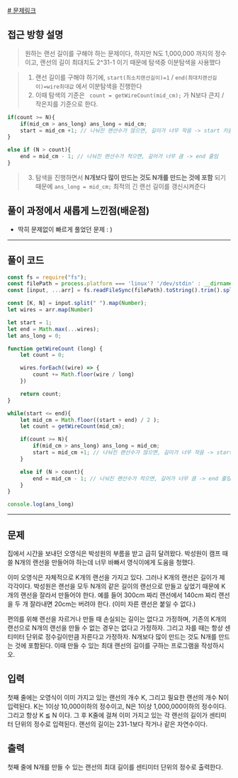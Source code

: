 
[# 문제링크](https://www.acmicpc.net/problem/1654)

## 접근 방향 설명
> 원하는 랜선 길이를 구해야 하는 문제이다, 
> 하지만 N도 1,000,000 까지의 정수이고, 랜선의 길이 최대치도 2^31-1 이기 때문에 탐색중 이분탐색을 사용했다 

> 1) 랜선 길이를 구해야 하기에, `start(최소치랜선길이)=1` / `end(최대치랜선길이)=wire최대값` 에서 이분탐색을 진행한다
> 2) 이때 탐색의 기준은 ` count = getWireCount(mid_cm);` 가 N보다 큰지 / 작은지를 기준으로 한다.
```js
if(count >= N){
    if(mid_cm > ans_long) ans_long = mid_cm; 
    start = mid_cm +1; // 나눠진 랜선수가 많으면, 길이가 너무 작음 -> start 키움
} 

else if (N > count){
    end = mid_cm - 1; // 나눠진 랜선수가 적으면, 길어가 너무 큼 -> end 줄임
}
```
> 3) 탐색을 진행하면서 **N개보다 많이 만드는 것도 N개를 만드는 것에 포함** 되기 때문에 `ans_long = mid_cm;` 최적의 긴 랜선 길이를 갱신시켜준다

## 풀이 과정에서 새롭게 느낀점(배운점)

- 딱히 문제없이 빠르게 풀었던 문제 : ) 

---

## 풀이 코드

```js
const fs = require("fs");
const filePath = process.platform === 'linux'? '/dev/stdin' : __dirname + '/input.txt';
const [input, ...arr] = fs.readFileSync(filePath).toString().trim().split("\n");

const [K, N] = input.split(" ").map(Number);
let wires = arr.map(Number)

let start = 1;
let end = Math.max(...wires);
let ans_long = 0;

function getWireCount (long) {
    let count = 0;

    wires.forEach((wire) => {
        count += Math.floor(wire / long)
    })

    return count;
}

while(start <= end){
    let mid_cm = Math.floor((start + end) / 2 );
    let count = getWireCount(mid_cm);

    if(count >= N){
        if(mid_cm > ans_long) ans_long = mid_cm; 
        start = mid_cm +1; // 나눠진 랜선수가 많으면, 길이가 너무 작음 -> start 키움
    } 

    else if (N > count){
        end = mid_cm - 1; // 나눠진 랜선수가 적으면, 길어가 너무 큼 -> end 줄임
    }
}

console.log(ans_long)
```

---

## 문제
집에서 시간을 보내던 오영식은 박성원의 부름을 받고 급히 달려왔다. 박성원이 캠프 때 쓸 N개의 랜선을 만들어야 하는데 너무 바빠서 영식이에게 도움을 청했다.

이미 오영식은 자체적으로 K개의 랜선을 가지고 있다. 그러나 K개의 랜선은 길이가 제각각이다. 박성원은 랜선을 모두 N개의 같은 길이의 랜선으로 만들고 싶었기 때문에 K개의 랜선을 잘라서 만들어야 한다. 예를 들어 300cm 짜리 랜선에서 140cm 짜리 랜선을 두 개 잘라내면 20cm는 버려야 한다. (이미 자른 랜선은 붙일 수 없다.)

편의를 위해 랜선을 자르거나 만들 때 손실되는 길이는 없다고 가정하며, 기존의 K개의 랜선으로 N개의 랜선을 만들 수 없는 경우는 없다고 가정하자. 그리고 자를 때는 항상 센티미터 단위로 정수길이만큼 자른다고 가정하자. N개보다 많이 만드는 것도 N개를 만드는 것에 포함된다. 이때 만들 수 있는 최대 랜선의 길이를 구하는 프로그램을 작성하시오.

## 입력
첫째 줄에는 오영식이 이미 가지고 있는 랜선의 개수 K, 그리고 필요한 랜선의 개수 N이 입력된다. K는 1이상 10,000이하의 정수이고, N은 1이상 1,000,000이하의 정수이다. 그리고 항상 K ≦ N 이다. 그 후 K줄에 걸쳐 이미 가지고 있는 각 랜선의 길이가 센티미터 단위의 정수로 입력된다. 랜선의 길이는 231-1보다 작거나 같은 자연수이다.

## 출력
첫째 줄에 N개를 만들 수 있는 랜선의 최대 길이를 센티미터 단위의 정수로 출력한다.
